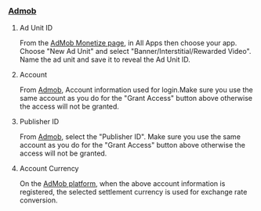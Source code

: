 ### [Admob](https://apps.admob.com/) 
1. Ad Unit ID 

   From the [AdMob Monetize page](https://apps.admob.com/v2/apps/list), in All Apps then choose your app. Choose "New Ad Unit" and select "Banner/Interstitial/Rewarded Video". Name the ad unit and save it to reveal the Ad Unit ID.
 2. Account
   
    From [Admob](https://apps.admob.com/), Account information used for login.Make sure you use the same account as you do for the "Grant Access" button above otherwise the access will not be granted.
 3. Publisher ID
 
    From [Admob](https://apps.admob.com/v2/settings), select the "Publisher ID". Make sure you use the same account as you do for the "Grant Access" button above otherwise the access will not be granted.
4. Account Currency

   On the [AdMob platform](https://apps.admob.com/), when the above account information is registered, the selected settlement currency is used for exchange rate conversion.



